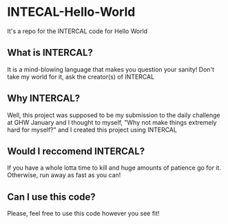 # INTECAL-Hello-World
It's a repo for the INTERCAL code for Hello World
## What is INTERCAL?  
It is a mind-blowing language that makes you question your sanity! Don't take my world for it, ask the creator(s) of INTERCAL  
## Why INTERCAL?  
Well, this project was supposed to be my submission to the daily challenge at GHW January and I thought to myself, "Why not make things extremely hard for myself?" and I created this project using INTERCAL  
## Would I reccomend INTERCAL?  
If you have a whole lotta time to kill and huge amounts of patience go for it. Otherwise, run away as fast as you can!  
## Can I use this code?  
Please, feel free to use this code however you see fit!
